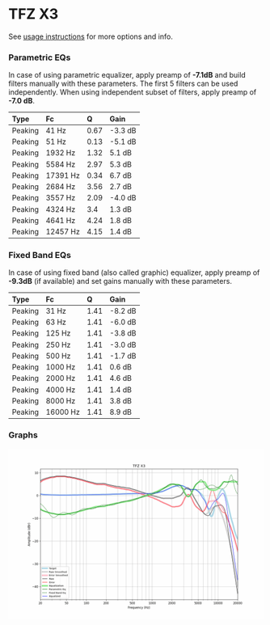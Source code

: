 # TFZ X3
See [usage instructions](https://github.com/jaakkopasanen/AutoEq#usage) for more options and info.

### Parametric EQs
In case of using parametric equalizer, apply preamp of **-7.1dB** and build filters manually
with these parameters. The first 5 filters can be used independently.
When using independent subset of filters, apply preamp of **-7.0 dB**.

| Type    | Fc       |    Q | Gain    |
|:--------|:---------|:-----|:--------|
| Peaking | 41 Hz    | 0.67 | -3.3 dB |
| Peaking | 51 Hz    | 0.13 | -5.1 dB |
| Peaking | 1932 Hz  | 1.32 | 5.1 dB  |
| Peaking | 5584 Hz  | 2.97 | 5.3 dB  |
| Peaking | 17391 Hz | 0.34 | 6.7 dB  |
| Peaking | 2684 Hz  | 3.56 | 2.7 dB  |
| Peaking | 3557 Hz  | 2.09 | -4.0 dB |
| Peaking | 4324 Hz  | 3.4  | 1.3 dB  |
| Peaking | 4641 Hz  | 4.24 | 1.8 dB  |
| Peaking | 12457 Hz | 4.15 | 1.4 dB  |

### Fixed Band EQs
In case of using fixed band (also called graphic) equalizer, apply preamp of **-9.3dB**
(if available) and set gains manually with these parameters.

| Type    | Fc       |    Q | Gain    |
|:--------|:---------|:-----|:--------|
| Peaking | 31 Hz    | 1.41 | -8.2 dB |
| Peaking | 63 Hz    | 1.41 | -6.0 dB |
| Peaking | 125 Hz   | 1.41 | -3.8 dB |
| Peaking | 250 Hz   | 1.41 | -3.0 dB |
| Peaking | 500 Hz   | 1.41 | -1.7 dB |
| Peaking | 1000 Hz  | 1.41 | 0.6 dB  |
| Peaking | 2000 Hz  | 1.41 | 4.6 dB  |
| Peaking | 4000 Hz  | 1.41 | 1.4 dB  |
| Peaking | 8000 Hz  | 1.41 | 3.8 dB  |
| Peaking | 16000 Hz | 1.41 | 8.9 dB  |

### Graphs
![](./TFZ%20X3.png)